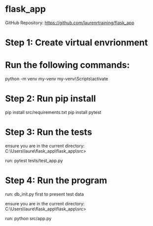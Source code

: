 # flask_app

GitHub Repository: https://github.com/laurenrtraining/flask_app

# Step 1: Create virtual envrionment

# Run the following commands:

python -m venv my-venv
my-venv\Scripts\activate

# Step 2: Run pip install

pip install src/requirements.txt
pip install pytest

# Step 3: Run the tests

ensure you are in the current directory: C:\Users\laure\flask_app\flask_app\src>

run: pytest tests/test_app.py

# Step 4: Run the program

run: db_init.py first to present test data

ensure you are in the current directory: C:\Users\laure\flask_app\flask_app\src>

run: python src/app.py
